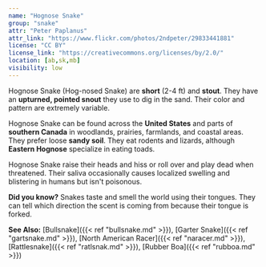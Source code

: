 ```yaml
---
name: "Hognose Snake"
group: "snake"
attr: "Peter Paplanus"
attr_link: "https://www.flickr.com/photos/2ndpeter/29833441881"
license: "CC BY"
license_link: "https://creativecommons.org/licenses/by/2.0/"
location: [ab,sk,mb]
visibility: low
---
```

Hognose Snake (Hog-nosed Snake) are **short** (2-4 ft) and **stout**. They have an **upturned, pointed snout** they use to dig in the sand. Their color and pattern are extremely variable.

Hognose Snake can be found across the **United States** and parts of **southern Canada** in woodlands, prairies, farmlands, and coastal areas. They prefer loose **sandy soil**. They eat rodents and lizards, although **Eastern Hognose** specialize in eating toads.

Hognose Snake raise their heads and hiss or roll over and play dead when threatened. Their saliva occasionally causes localized swelling and blistering in humans but isn't poisonous.

**Did you know?** Snakes taste and smell the world using their tongues. They can tell which direction the scent is coming from because their tongue is forked.

<!-- generated, do not edit -->
**See Also:**
[Bullsnake]({{< ref "bullsnake.md" >}}),
[Garter Snake]({{< ref "gartsnake.md" >}}),
[North American Racer]({{< ref "naracer.md" >}}),
[Rattlesnake]({{< ref "ratlsnak.md" >}}),
[Rubber Boa]({{< ref "rubboa.md" >}})
